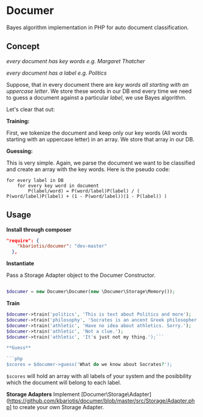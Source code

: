 Documer
==============
Bayes algorithm implementation in PHP for auto document classification.

Concept
-----------------------------

_every document has key words e.g. *Margaret Thatcher*_

_every document has a label e.g. *Politics*_

Suppose, that in every document there are *key words all starting with an uppercase letter*. We store these words in our DB end every time we need to guess a document against a particular *label*, we use Bayes algorithm.

Let's clear that out:

**Training:**

First, we tokenize the document and keep only our key words (All words starting with an uppercase letter) in an array. We store that array in our DB.

**Guessing:**

This is very simple. Again, we parse the document we want to be classified and create an array with the key words. Here is the pseudo code:

	for every label in DB
		for every key word in document
			P(label/word) = P(word/label)P(label) /	( P(word/label)P(label) + (1 - P(word/label))(1 - P(label)) )

Usage
------------
**Install through composer**

```json
"require": {
    "kbariotis/documer": "dev-master"
  },
```

**Instantiate**

Pass a Storage Adapter object to the Documer Constructor.

```php

$documer = new Documer\Documer(new \Documer\Storage\Memory());
```

**Train**

```php
$documer->train('politics', 'This is text about Politics and more');
$documer->train('philosophy', 'Socrates is an ancent Greek philosopher');
$documer->train('athletic', 'Have no idea about athletics. Sorry.');
$documer->train('athletic', 'Not a clue.');
$documer->train('athletic', 'It's just not my thing.');```

**Guess**

```php
$scores = $documer->guess('What do we know about Socrates?');
```

`$scores` will hold an array with all labels of your system and the posibbility which the document will belong to
each label.

**Storage Adapters**
Implement [Documer\Storage\Adapter](https://github.com/kbariotis/documer/blob/master/src/Storage/Adapter.php] to create your own Storage Adapter.
